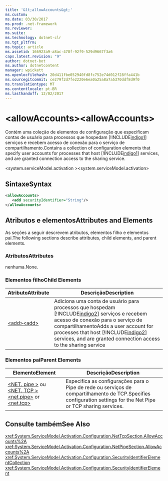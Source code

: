```yaml
---
title: '&lt;allowAccounts&gt;'
ms.custom: 
ms.date: 03/30/2017
ms.prod: .net-framework
ms.reviewer: 
ms.suite: 
ms.technology: dotnet-clr
ms.tgt_pltfrm: 
ms.topic: article
ms.assetid: 166923a9-a8ac-478f-92f9-529d9667f3a6
caps.latest.revision: "9"
author: dotnet-bot
ms.author: dotnetcontent
manager: wpickett
ms.openlocfilehash: 20d411fbe052940fd8fc752e74d012f28ffa441b
ms.sourcegitcommit: ce279f2d7fe2220e6ea0a25a8a7a5370ddf8d9f0
ms.translationtype: MT
ms.contentlocale: pt-BR
ms.lasthandoff: 12/02/2017
---
```

# <a name="ltallowaccountsgt"></a><span data-ttu-id="59791-102">&lt;allowAccounts&gt;</span><span class="sxs-lookup"><span data-stu-id="59791-102">&lt;allowAccounts&gt;</span></span>
<span data-ttu-id="59791-103">Contém uma coleção de elementos de configuração que especificam contas de usuário para processos que hospedam [!INCLUDE[indigo1](../../../../../includes/indigo1-md.md)] serviços e recebem acesso de conexão para o serviço de compartilhamento.</span><span class="sxs-lookup"><span data-stu-id="59791-103">Contains a collection of configuration elements that specify user accounts for processes that host [!INCLUDE[indigo1](../../../../../includes/indigo1-md.md)] services, and are granted connection access to the sharing service.</span></span>  
  
 <span data-ttu-id="59791-104">\<system.serviceModel.activation ></span><span class="sxs-lookup"><span data-stu-id="59791-104">\<system.serviceModel.activation></span></span>  
  
## <a name="syntax"></a><span data-ttu-id="59791-105">Sintaxe</span><span class="sxs-lookup"><span data-stu-id="59791-105">Syntax</span></span>  
  
```xml  
<allowAccounts>  
   <add securityIdentifier="String"/>  
</allowAccounts>  
```  
  
## <a name="attributes-and-elements"></a><span data-ttu-id="59791-106">Atributos e elementos</span><span class="sxs-lookup"><span data-stu-id="59791-106">Attributes and Elements</span></span>  
 <span data-ttu-id="59791-107">As seções a seguir descrevem atributos, elementos filho e elementos pai.</span><span class="sxs-lookup"><span data-stu-id="59791-107">The following sections describe attributes, child elements, and parent elements.</span></span>  
  
### <a name="attributes"></a><span data-ttu-id="59791-108">Atributos</span><span class="sxs-lookup"><span data-stu-id="59791-108">Attributes</span></span>  
 <span data-ttu-id="59791-109">nenhuma.</span><span class="sxs-lookup"><span data-stu-id="59791-109">None.</span></span>  
  
### <a name="child-elements"></a><span data-ttu-id="59791-110">Elementos filho</span><span class="sxs-lookup"><span data-stu-id="59791-110">Child Elements</span></span>  
  
|<span data-ttu-id="59791-111">Atributo</span><span class="sxs-lookup"><span data-stu-id="59791-111">Attribute</span></span>|<span data-ttu-id="59791-112">Descrição</span><span class="sxs-lookup"><span data-stu-id="59791-112">Description</span></span>|  
|---------------|-----------------|  
|[<span data-ttu-id="59791-113">\<add></span><span class="sxs-lookup"><span data-stu-id="59791-113">\<add></span></span>](../../../../../docs/framework/configure-apps/file-schema/wcf/add-of-allowaccounts.md)|<span data-ttu-id="59791-114">Adiciona uma conta de usuário para processos que hospedam [!INCLUDE[indigo2](../../../../../includes/indigo2-md.md)] serviços e recebem acesso de conexão para o serviço de compartilhamento</span><span class="sxs-lookup"><span data-stu-id="59791-114">Adds a user account for processes that host [!INCLUDE[indigo2](../../../../../includes/indigo2-md.md)] services, and are granted connection access to the sharing service</span></span>|  
  
### <a name="parent-elements"></a><span data-ttu-id="59791-115">Elementos pai</span><span class="sxs-lookup"><span data-stu-id="59791-115">Parent Elements</span></span>  
  
|<span data-ttu-id="59791-116">Elemento</span><span class="sxs-lookup"><span data-stu-id="59791-116">Element</span></span>|<span data-ttu-id="59791-117">Descrição</span><span class="sxs-lookup"><span data-stu-id="59791-117">Description</span></span>|  
|-------------|-----------------|  
|<span data-ttu-id="59791-118">[\<NET. pipe >](../../../../../docs/framework/configure-apps/file-schema/wcf/net-pipe.md) ou [ \<NET. TCP >](../../../../../docs/framework/configure-apps/file-schema/wcf/net-tcp.md)</span><span class="sxs-lookup"><span data-stu-id="59791-118">[\<net.pipe>](../../../../../docs/framework/configure-apps/file-schema/wcf/net-pipe.md) or [\<net.tcp>](../../../../../docs/framework/configure-apps/file-schema/wcf/net-tcp.md)</span></span>|<span data-ttu-id="59791-119">Especifica as configurações para o Pipe de rede ou serviços de compartilhamento de TCP.</span><span class="sxs-lookup"><span data-stu-id="59791-119">Specifies configuration settings for the Net Pipe or TCP sharing services.</span></span>|  
  
## <a name="see-also"></a><span data-ttu-id="59791-120">Consulte também</span><span class="sxs-lookup"><span data-stu-id="59791-120">See Also</span></span>  
 <xref:System.ServiceModel.Activation.Configuration.NetTcpSection.AllowAccounts%2A>  
 <xref:System.ServiceModel.Activation.Configuration.NetPipeSection.AllowAccounts%2A>  
 <xref:System.ServiceModel.Activation.Configuration.SecurityIdentifierElementCollection>  
 <xref:System.ServiceModel.Activation.Configuration.SecurityIdentifierElement>
